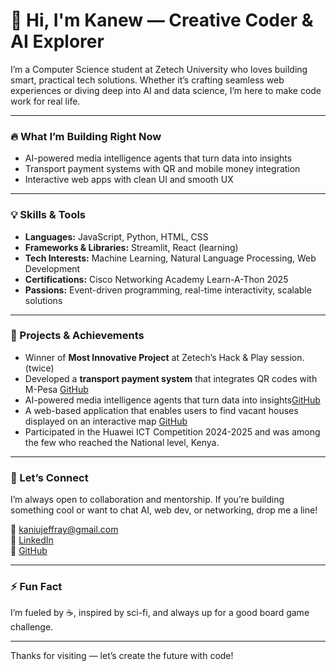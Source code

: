 # 👋 Hi, I'm Kanew — Creative Coder & AI Explorer

I’m a Computer Science student at Zetech University who loves building smart, practical tech solutions. Whether it’s crafting seamless web experiences or diving deep into AI and data science, I’m here to make code work for real life.

---

### 🔥 What I’m Building Right Now

- AI-powered media intelligence agents that turn data into insights  
- Transport payment systems with QR and mobile money integration  
- Interactive web apps with clean UI and smooth UX  

---

### 💡 Skills & Tools

- **Languages:** JavaScript, Python, HTML, CSS  
- **Frameworks & Libraries:** Streamlit, React (learning)  
- **Tech Interests:** Machine Learning, Natural Language Processing, Web Development  
- **Certifications:** Cisco Networking Academy Learn-A-Thon 2025  
- **Passions:** Event-driven programming, real-time interactivity, scalable solutions  

---

### 🚀 Projects & Achievements

- Winner of **Most Innovative Project** at Zetech’s Hack & Play session.(twice) 
- Developed a **transport payment system** that integrates QR codes with M-Pesa [GitHub](https://github.com/wenakanew/easy-transport-payments.git)
- AI-powered media intelligence agents that turn data into insights[GitHub](https://github.com/wenakanew/tunei-ai-pulse.git)
- A web-based application that enables users to find vacant houses displayed on an interactive map [GitHub](https://github.com/wenakanew/house-rent.git)
- Participated in the Huawei ICT Competition 2024-2025 and was among the few who reached the National level, Kenya.

---

### 🤝 Let’s Connect

I’m always open to collaboration and mentorship. If you’re building something cool or want to chat AI, web dev, or networking, drop me a line!

📧 kaniujeffray@gmail.com  
🔗 [LinkedIn](https://www.linkedin.com/in/jeffray-kaniu-331244331/)  
🐙 [GitHub](https://github.com/wenakanew)  

---

### ⚡ Fun Fact

I’m fueled by ☕, inspired by sci-fi, and always up for a good board game challenge.

---

Thanks for visiting — let’s create the future with code!

